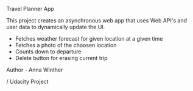 Travel Planner App

This project creates an asynchronous web app that uses Web API's and user data to dynamically update the UI.

- Fetches weather forecast for given location at a given time
- Fetches a photo of the choosen location
- Counts down to departure
- Delete button for erasing current trip


Author - Anna Winther

/ Udacity Project
